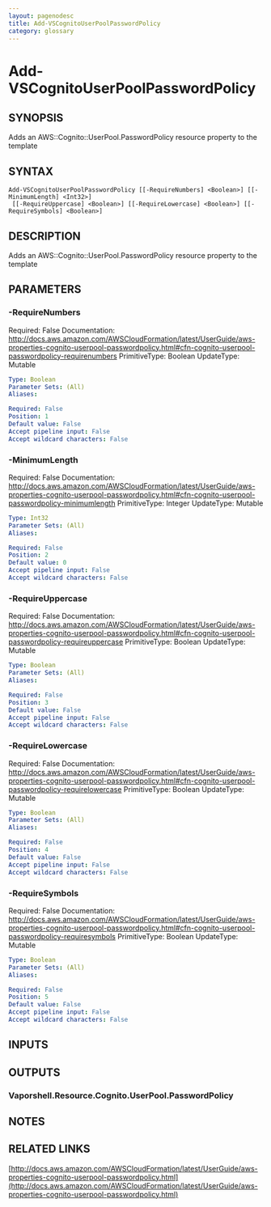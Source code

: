```yaml
---
layout: pagenodesc
title: Add-VSCognitoUserPoolPasswordPolicy
category: glossary
---
```


# Add-VSCognitoUserPoolPasswordPolicy

## SYNOPSIS
Adds an AWS::Cognito::UserPool.PasswordPolicy resource property to the template

## SYNTAX

```
Add-VSCognitoUserPoolPasswordPolicy [[-RequireNumbers] <Boolean>] [[-MinimumLength] <Int32>]
 [[-RequireUppercase] <Boolean>] [[-RequireLowercase] <Boolean>] [[-RequireSymbols] <Boolean>]
```

## DESCRIPTION
Adds an AWS::Cognito::UserPool.PasswordPolicy resource property to the template

## PARAMETERS

### -RequireNumbers
Required: False
Documentation: http://docs.aws.amazon.com/AWSCloudFormation/latest/UserGuide/aws-properties-cognito-userpool-passwordpolicy.html#cfn-cognito-userpool-passwordpolicy-requirenumbers
PrimitiveType: Boolean
UpdateType: Mutable

```yaml
Type: Boolean
Parameter Sets: (All)
Aliases: 

Required: False
Position: 1
Default value: False
Accept pipeline input: False
Accept wildcard characters: False
```

### -MinimumLength
Required: False
Documentation: http://docs.aws.amazon.com/AWSCloudFormation/latest/UserGuide/aws-properties-cognito-userpool-passwordpolicy.html#cfn-cognito-userpool-passwordpolicy-minimumlength
PrimitiveType: Integer
UpdateType: Mutable

```yaml
Type: Int32
Parameter Sets: (All)
Aliases: 

Required: False
Position: 2
Default value: 0
Accept pipeline input: False
Accept wildcard characters: False
```

### -RequireUppercase
Required: False
Documentation: http://docs.aws.amazon.com/AWSCloudFormation/latest/UserGuide/aws-properties-cognito-userpool-passwordpolicy.html#cfn-cognito-userpool-passwordpolicy-requireuppercase
PrimitiveType: Boolean
UpdateType: Mutable

```yaml
Type: Boolean
Parameter Sets: (All)
Aliases: 

Required: False
Position: 3
Default value: False
Accept pipeline input: False
Accept wildcard characters: False
```

### -RequireLowercase
Required: False
Documentation: http://docs.aws.amazon.com/AWSCloudFormation/latest/UserGuide/aws-properties-cognito-userpool-passwordpolicy.html#cfn-cognito-userpool-passwordpolicy-requirelowercase
PrimitiveType: Boolean
UpdateType: Mutable

```yaml
Type: Boolean
Parameter Sets: (All)
Aliases: 

Required: False
Position: 4
Default value: False
Accept pipeline input: False
Accept wildcard characters: False
```

### -RequireSymbols
Required: False
Documentation: http://docs.aws.amazon.com/AWSCloudFormation/latest/UserGuide/aws-properties-cognito-userpool-passwordpolicy.html#cfn-cognito-userpool-passwordpolicy-requiresymbols
PrimitiveType: Boolean
UpdateType: Mutable

```yaml
Type: Boolean
Parameter Sets: (All)
Aliases: 

Required: False
Position: 5
Default value: False
Accept pipeline input: False
Accept wildcard characters: False
```

## INPUTS

## OUTPUTS

### Vaporshell.Resource.Cognito.UserPool.PasswordPolicy

## NOTES

## RELATED LINKS

[http://docs.aws.amazon.com/AWSCloudFormation/latest/UserGuide/aws-properties-cognito-userpool-passwordpolicy.html](http://docs.aws.amazon.com/AWSCloudFormation/latest/UserGuide/aws-properties-cognito-userpool-passwordpolicy.html)

